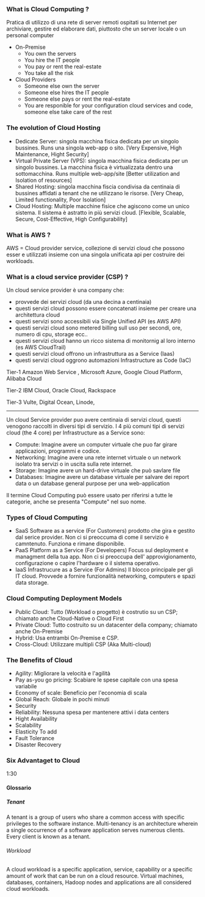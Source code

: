 ### What is Cloud Computing ?

Pratica di utilizzo di una rete di server remoti ospitati su Internet per archiviare, gestire ed elaborare dati, piuttosto che un server locale o un personal computer


* On-Premise
  - You own the servers
  - You hire the IT people
  - You pay or rent the real-estate
  - You take all the risk
* Cloud Providers
  - Someone else own the server
  - Someone else hires the IT people
  - Someone else pays or rent the real-estate
  - You are responible for your configuration cloud services and code, someone else take care of the rest

### The evolution of Cloud Hosting
- Dedicate Server: singola macchina fisica dedicata per un singolo bussines. Runs una singola web-app o sito. [Very Expensive, High Maintenance, Hight Security]
- Virtual Private Server (VPS): singola macchina fisica dedicata per un singolo bussines. La macchina fisica è virtualizzata dentro una sottomacchina. Runs multiple web-app/site [Better utilization and Isolation of resources]
- Shared Hosting: singola macchina fiscia condivisa da centinaia di bussines affidati a tenant che ne utilizzano le risorse. [Very Cheap, Limited functionality, Poor Isolation]
- Cloud Hosting: Multiple macchine fisice che agiscono come un unico sistema. Il sistema è astratto in più servizi cloud. [Flexible, Scalable, Secure, Cost-Effective, High Configurability]

### What is AWS ? 
AWS = Cloud provider service, collezione di servizi cloud che possono esser e utilizzati insieme con una singola unificata api per costruire dei workloads.

### What is a cloud service provider (CSP) ?
Un cloud service provider è una company che:
-    provvede dei servizi cloud (da una decina a centinaia)
-    questi servizi cloud possono essere concatenati insieme per creare una architettura cloud
-    questi servizi sono accessibili via Single Unified API (es AWS API)
-    questi servizi cloud sono metered billing sull uso per secondi, ore, numero di cpu, storage ecc..
-    questi servizi cloud hanno un ricco sistema di monitornig al loro interno (es AWS CloudTrail)
-    questi servizi cloud offrono un infrastruttura as a Service (Iaas) 
-    questi servizi cloud oggrono automazioni Infrastructure as Code (IaC)

Tier-1 
Amazon Web Service , Microsoft Azure, Google Cloud Platform, Alibaba Cloud

Tier-2
IBM Cloud, Oracle Cloud, Rackspace

Tier-3
Vulte, Digital Ocean, Linode, 

---
Un cloud Service provider puo avere centinaia di servizi cloud, questi venogono raccolti in diversi tipi di servizio.
I 4 più comuni tipi di servizi cloud (the 4 core) per Infrastructure as a Service sono:

- Compute: Imagine avere un computer virtuale che puo far girare applicazioni, programmi e codice.
- Networking: Imagine avere una rete internet virtuale o un network isolato tra servizi o in uscita sulla rete internet.
- Storage: Imagine avere un hard-drive virtuale che può savlare file
- Databases: Imagine avere un database virtuale per salvare dei report data o un database general purpose per una web-application

Il termine Cloud Computing può essere usato per riferirsi a tutte le categorie, anche se presenta "Compute" nel suo nome.


### Types of Cloud Computing
- SaaS Software as a service (For Customers) prodotto che gira e gestito dal serice provider. Non ci si preoccuma di come il servizio è camntenuto. Funziona e rimane disponibile.
- PaaS Platform as a Service (For Developers) Focus sul deployment e managment della tua app. Non ci si preoccupa dell' approvigionamento, configurazione o capire l'hardware o il sistema operativo.
- IaaS Infrastrucure as a Service (For Admins) Il blocco principale per gli IT cloud. Provvede a fornire funzionalità networking, computers e spazi data storage.

###  Cloud Computing Deployment Models
+ Public Cloud: Tutto (Workload o progetto) è costrutio su un CSP; chiamato anche Cloud-Native o Cloud First
+ Private Cloud: Tutto costruito su un datacenter della company; chiamato anche On-Premise
+ Hybrid: Usa entrambi On-Premise e CSP.
+ Cross-Cloud: Utilizzare multipli CSP (Aka Multi-cloud)

### The Benefits of Cloud
 + Agility: Migliorare la velocità e l'agilità
 + Pay as-you go pricing: Scabiare le spese capitale con una spesa variabile
 + Economy of scale: Beneficio per l'economia di scala
 + Global Reach: Globale in pochi minuti
 + Security
 + Reliability: Nessuna spesa per mantenere attivi i data centers
 + Hight Availability
 + Scalability
 + Elasticity
  To add
  + Fault Tolerance
  + Disaster Recovery


### Six Advantaget to Cloud
1:30



#### Glossario

##### Tenant

A tenant is a group of users who share a common access with specific privileges to the software instance. Multi-tenancy is an architecture wherein a single occurrence of a software application serves numerous clients. Every client is known as a tenant.

###### Workload
A cloud workload is a specific application, service, capability or a specific amount of work that can be run on a cloud resource. Virtual machines, databases, containers, Hadoop nodes and applications are all considered cloud workloads.
